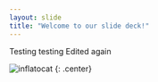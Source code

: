 ```yaml
---
layout: slide
title: "Welcome to our slide deck!"
---
```


Testing testing
Edited again

![inflatocat](https://octodex.github.com/images/inflatocat.png)
{: .center}
